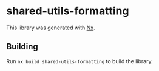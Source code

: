 # shared-utils-formatting

This library was generated with [Nx](https://nx.dev).

## Building

Run `nx build shared-utils-formatting` to build the library.
